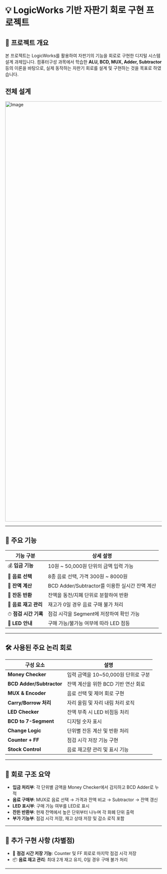 # 💡 LogicWorks 기반 자판기 회로 구현 프로젝트

## 📌 프로젝트 개요

본 프로젝트는 LogicWorks를 활용하여 자판기의 기능을 회로로 구현한 디지털 시스템 설계 과제입니다. 컴퓨터구성 과목에서 학습한 **ALU, BCD, MUX, Adder, Subtractor** 등의 이론을 바탕으로, 실제 동작하는 자판기 회로를 설계 및 구현하는 것을 목표로 하였습니다.

## 전체 설계
<img width="1392" height="1347" alt="Image" src="https://github.com/user-attachments/assets/b0923c7d-4b4d-45db-90b7-21b20608644d" />

---

## 🎯 주요 기능

| 기능 구분       | 상세 설명 |
|----------------|----------|
| 💰 **입금 기능** | 10원 ~ 50,000원 단위의 금액 입력 가능 |
| 🧃 **음료 선택** | 8종 음료 선택, 가격 300원 ~ 8000원 |
| 💸 **잔액 계산** | BCD Adder/Subtractor를 이용한 실시간 잔액 계산 |
| 🔁 **잔돈 반환** | 잔액을 동전/지폐 단위로 분할하여 반환 |
| 🔋 **음료 재고 관리** | 재고가 0일 경우 음료 구매 불가 처리 |
| ⏱ **점검 시간 기록** | 점검 시각을 Segment에 저장하여 확인 가능 |
| 🔦 **LED 안내** | 구매 가능/불가능 여부에 따라 LED 점등 |

---

## 🛠 사용된 주요 논리 회로

| 구성 요소        | 설명 |
|------------------|------|
| **Money Checker** | 입력 금액을 10~50,000원 단위로 구분 |
| **BCD Adder/Subtractor** | 잔액 계산을 위한 BCD 기반 연산 회로 |
| **MUX & Encoder** | 음료 선택 및 제어 회로 구현 |
| **Carry/Borrow 처리** | 자리 올림 및 자리 내림 처리 로직 |
| **LED Checker** | 잔액 부족 시 LED 비점등 처리 |
| **BCD to 7-Segment** | 디지털 숫자 표시 |
| **Change Logic** | 단위별 잔돈 계산 및 반환 처리 |
| **Counter + FF** | 점검 시각 저장 기능 구현 |
| **Stock Control** | 음료 재고량 관리 및 표시 기능 |

---

## 📐 회로 구조 요약

- **입금 처리부**: 각 단위별 금액을 Money Checker에서 감지하고 BCD Adder로 누적
- **음료 구매부**: MUX로 음료 선택 → 가격과 잔액 비교 → Subtractor → 잔액 갱신
- **LED 표시부**: 구매 가능 여부를 LED로 표시
- **잔돈 반환부**: 현재 잔액에서 높은 단위부터 나누며 각 화폐 단위 출력
- **부가 기능부**: 점검 시각 저장, 재고 상태 저장 및 감소 로직 포함

---

## 🧪 추가 구현 사항 (차별점)

- 🔧 **점검 시간 저장 기능**: Counter 및 FF 회로로 마지막 점검 시각 저장
- 📦 **음료 재고 관리**: 최대 2개 재고 유지, 0일 경우 구매 불가 처리

---
